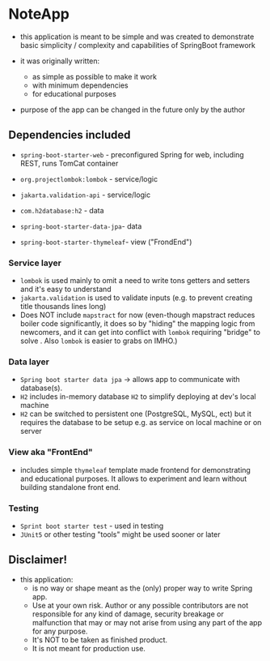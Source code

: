# NoteApp

- this application is meant to be simple and was created to demonstrate basic simplicity / complexity and capabilities of SpringBoot framework

- it was originally written:
    - as simple as possible to make it work
    - with minimum dependencies
    - for educational purposes

- purpose of the app can be changed in the future only by the author

## Dependencies included

- `spring-boot-starter-web` - preconfigured Spring for web, including REST, runs TomCat container

- `org.projectlombok:lombok` - service/logic
- `jakarta.validation-api` - service/logic

- `com.h2database:h2` - data
- `spring-boot-starter-data-jpa`- data

- `spring-boot-starter-thymeleaf`- view ("FrondEnd")

### Service layer

- `lombok` is used mainly to omit a need to write tons getters and setters and it's easy to understand
- `jakarta.validation` is used to validate inputs (e.g. to prevent creating title thousands lines long)
- Does NOT include `mapstract` for now (even-though mapstract reduces boiler code significantly, it does so by "hiding" the mapping logic from newcomers, and it can get into conflict with `lombok` requiring "bridge" to solve . Also `lombok` is easier to grabs on IMHO.)

### Data layer

- `Spring boot starter data jpa` -> allows app to communicate with database(s).
- `H2` includes in-memory database `H2` to simplify deploying at dev's local machine
- `H2` can be switched to persistent one (PostgreSQL, MySQL, ect) but it requires the database to be setup e.g. as service on local machine or on server

### View aka "FrontEnd"

- includes simple `thymeleaf` template made frontend for demonstrating and educational purposes. It allows to experiment and learn without building standalone front end.

### Testing

- `Sprint boot starter test` - used in testing
- `JUnit5` or other testing "tools" might be used sooner or later

## Disclaimer!

- this application:
    - is no way or shape meant as the (only) proper way to write Spring app.
    - Use at your own risk. Author or any possible contributors are not responsible for any kind of damage, security breakage or malfunction that may or may not arise from using any part of the app for any purpose.
    - It's NOT to be taken as finished product.
    - It is not meant for production use.
